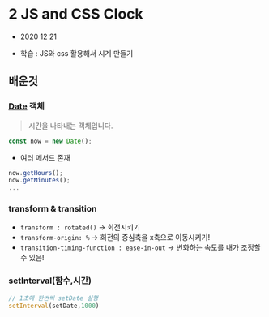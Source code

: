 # 2 JS and CSS Clock

- 2020 12 21

- 학습 : JS와 css 활용해서 시계 만들기



## 배운것

### [Date](https://developer.mozilla.org/ko/docs/Web/JavaScript/Reference/Global_Objects/Date) 객체

> 시간을 나타내는 객체입니다.

```javascript
const now = new Date();
```

- 여러 메서드 존재

```javascript
now.getHours();
now.getMinutes();
...
```

### transform & transition

- `transform : rotated()`  -> 회전시키기 
- `transform-origin: %` -> 회전의 중심축을 x축으로 이동시키기!
- `transition-timing-function : ease-in-out` -> 변화하는 속도를 내가 조정할 수 있음!

### setInterval(함수,시간)

```javascript
// 1초에 한번씩 setDate 실행
setInterval(setDate,1000)
```

